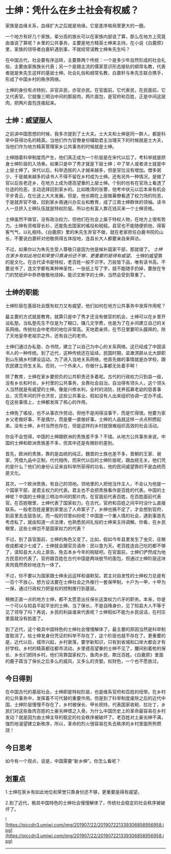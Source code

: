 # 士绅：凭什么在乡土社会有权威？

家族是血缘关系，血缘扩大之后就是地缘。它是差序格局里更大的一圈。

一个地方有好几个家族，辈分高的族长可以在家族内部说了算，那么在地方上究竟由谁说了算呢？乡里的公共事务，主要是地方精英士绅来主持。在小说《白鹿原》里，家族的领导者白嘉轩遇到事，不就经常请教士绅朱先生吗？

在中国古代，社会要有序运转，主要靠两个传统：一个是多少年自然形成的社会礼俗，主要由家族族长代表；另一个是跟主流的儒家意识形态接轨的纲常名教，代表者就是朱先生这样的基层士绅。社会礼俗和纲常名教，白嘉轩与朱先生联合携手，形成了中国乡村的秩序网络。

士绅的身份有点特别，非官非民，亦官亦民。在官面前，它代表民，在民面前，它又代表官。它就像三明治中间的那层肉，两片面包，是官府和百姓，正是中间这层肉，把两片面包连接起来。

## 士绅：威望服人

之前讲中国思想的时候，我多次提到了士大夫。士大夫和士绅是同一群人，都是科举中获得功名的精英。当他们作为官僚身份辅助君主治理天下的时候就是士大夫，当他们作为地方精英管理家乡公共事务的时候就是士绅。

士绅随着科举制度而产生，他们真正成为一个阶层是在宋代以后了。考科举就是跻身士绅阶层的入场券。如果只是中了秀才就是下层士绅；中了举人或者进士就是中上层士绅了。宋代以后，科举选拔的人才越来越多，但是官位没有增加。僧多粥少，于是越来越多的读书人不得不留在乡村成为士绅。还有另外一种情况，是做了官以后告老还乡，在地方上成为德高望重的上层士绅。个别的也有在官场上看透了仕途的险恶，主动选择回到家乡的。比如晚清的张謇，他考中状元以后本来有机会平步青云，在仕途上大大发展。但是，他长期在上层做幕僚看透了权力场的险恶，于是就弃官不做，回到家乡南通兴办实业和教育，成了江南士绅群体的领袖。读书人一旦挤入士绅队伍就是特权阶层。所以也有富人靠花钱买来一个士绅资格。

士绅虽然不做官，没有政治权力，但他们在社会上属于特权人物，在地方上很有势力。士绅有资格穿长衫，还能免去国家的徭役和税赋。县官也不能随便抓他，得客客气气，以礼相待。《白鹿原》里的朱先生弃官不做，就在老家担任白鹿书院的山长，不要说白嘉轩对他敬佩得五体投地，连县长大人都要亲自来拜访。

不过，如果你以为朱先生受人尊敬只是因为他是候补国家干部，那就错了。 *士绅在家乡有如此地位和荣誉只靠身份还不够，更重要的是得有威望。* 士绅的威望靠的是文化。在古代读书是特权，老百姓一般不识字。万般皆下品，唯有读书高。不要说书了，连文字都有某种神圣性，一张纸上写了字，就不能随手扔掉，要放在专门的焚纸炉中恭恭敬敬地烧掉。能识文断字的士绅，当然会受到尊重了。

## 士绅的职能

士绅阶层在基层社会既有权力又有威望，他们如何在地方公共事务中发挥作用呢？

最主要的方式就是教育。就算只是中了秀才还没有做官的机会，士绅可以在乡里开设私塾。当私塾先生不仅是为了糊口，赚几文学费，也是为了在乡间建立自己的关系网络。传统社会中老师的地位非常高。天地君亲师，在节日里要叩头膜拜的，除了天地皇帝老祖宗之外，还有自己的老师。

士绅们通过办私塾、办书院，建立了以自己为中心的关系网络。这已经成了中国读书人的一种传统。到了近代，这种传统还在延续。民国时期，梁漱溟辞从北大辞职到山东搞乡村建设运动。为了进入当地关系网络，他首先做的事情就是办学校，跟农民建立师生关系。否则，一个外来人，你做什么事都无处着手啊！

除了教育，士绅在家乡要担负的公共职责还多着呢。古代的行政权力只到县一级，没有乡长和村长，乡村里的公共事务，全靠社会自治。自治得有领头人，这个领头人当然就是有威望的士绅。像是兴修水利，全村的消防，抚养孤寡老幼的慈善事业，灾荒年间的开仓济贫，这些公共事业，假如没有人出来组织协调一定办不成。在这些事情上，士绅都发挥了核心的作用。

士绅免了徭役，也不从事农作劳动，但他不是闲得没事干，而是忙得很。他要为家乡父老做好事，不是偶尔，而是要一直做好事。士绅的人品就这样一点点积攒起来。没有士绅，乡村当然也存在，但是这样的乡村就很难组织高效的社会活动。

你会不会觉得，中国的士绅跟欧洲的贵族差不多？不错。从地方公共事务来说，中国的士绅和欧洲贵族差不多，但其中还是有微妙的差别。

首先，欧洲的贵族，靠的是血统的纯正。魏晋的士族也差不多，晋朝的王家、谢家，凭借九品中正制，代代相传。而宋代以后的士绅阶层呢，跟血统无关。他们凭的是什么？他们的身份认证来自科举所获得的功名，他的民间威望靠的不是血统而是文化。

其次，一个欧洲贵族，有自己的领地。领地里的人把他当作主人，不会认为他是一个国家干部，是君主权力的代表。君主也不会把贵族看作是百姓的代表。中国的士绅呢？中国的士绅是三明治中间的那片肉，在官面前代表百姓，在百姓面前代表官。在百姓眼里，士绅代表了国家权力。在古代，官府和百姓之间平时没什么直接联系。一般老百姓是要到家里出了人命案子了，乡绅也搞不定了，才会想到官府，到县里去击鼓告状。而一般的邻里纠纷呢？中国是一个重人情的社会，遇到事首先考虑私了，就由知道一点法律，也熟悉民间礼俗的士绅来主持调解。你看，在乡民眼里，这些士绅岂不是国家权力的代表？

不过，到了县官面前，士绅的角色又变了。比如，假如今年县里发生了虫灾，庄稼收成都减少七成了，士绅就会跟官员请命：民以食为天。老百姓连自己吃的都不够了，请知县大人向上禀告，免去本乡今年的税赋吧。在官面前，士绅们俨然成为地方民意的代表了。官府跟百姓在古代中国是两块脱节的面包，但通过士绅阶层这块夹肉竟然奇妙地连为一体了。

不过，你不要以为国家跟士绅永远这样和谐默契。君主对自发性的士绅权力总是有一百个不放心，想方设法要在士绅社会之外推行一套保甲制，十户为一甲，十甲为一保，通过行政权力把皇权的控制推行到基层。

稍微正直一点的地方士绅，都不太愿意出任保长这类权力爪牙的职务。本来，你是一个可以与知县平起平坐的士绅。当了保长，不是自降身价，见了知县大人不等于见了领导了吗？再说，乡民的利益谁来代表呢？士绅假如不能为乡民说话，在村庄里面就没有脸面了。

到了近代，这个极具中国特色的士绅社会慢慢解体了。最主要的原因当然是科举制度取消了。给士绅发身份凭证的科举不存在了，这个阶层也就不存在了。更重要的是，近代以后，城市兴起，乡村衰落，要学新知识，只有到省城和口岸大都会才有好学校。乡村的精英都往都市流动，乡里德高望重的士绅不见了，腰间别着枪的保长、乡长们把持乡村。他们背靠国家权力，鱼肉乡民，欺压百姓。《白鹿原》里面的鹿子霖当了保长之后多么的威风，又多么的贪婪。权财色，一个也不愿放过。

## 今日得到

在中国古代的基层社会，士绅即是特权阶层，也是维系官府和百姓的纽带。在乡村的公共事务中，发挥着不可代替的重要作用。但是到了科举制度废除之后的近代中国，士绅阶层慢慢不存在了，乡村被保长、甲长把持，代表国家收税、拉壮丁，乡民们对这些鱼肉百姓的土豪劣绅恨之入骨。为什么中国历史上的革命最容易在乡村发动？就是因为由士绅主导的稳定的社会秩序被破坏了。老百姓对土豪劣绅不满，强烈地渴望建立新秩序，所以，革命的烈火很容易在失去秩序的乡村里面熊熊燃烧！

## 今日思考

如今有一个观点，说是，中国需要“新乡绅”。你怎么看呢？

## 划重点

1.士绅在家乡有如此地位和荣誉只靠身份还不够，更重要是得有威望。

2.到了近代，极具中国特色的士绅社会慢慢解体了，传统社会稳定的社会秩序被破坏了。

![https://piccdn3.umiwi.com/img/201907/22/201907221339306858956958.jpg](https://piccdn3.umiwi.com/img/201907/22/201907221339306858956958.jpg)

---
